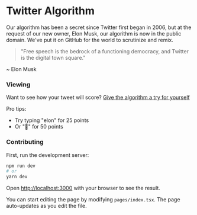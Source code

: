 # Twitter Algorithm

Our algorithm has been a secret since Twitter first began in 2006, but at the request of our new owner, Elon Musk, our algorithm is now in the public domain. We've put it on GitHub for the world to scrutinize and remix.

> "Free speech is the bedrock of a functioning democracy, and Twitter is the digital town square."

~ Elon Musk

### Viewing

Want to see how your tweet will score?
[Give the algorithm a try for yourself](https://twitter-algorithm.vercel.app/)

Pro tips:

- Try typing "elon" for 25 points
- Or "🐸" for 50 points

### Contributing

First, run the development server:

```bash
npm run dev
# or
yarn dev
```

Open [http://localhost:3000](http://localhost:3000) with your browser to see the result.

You can start editing the page by modifying `pages/index.tsx`. The page auto-updates as you edit the file.
